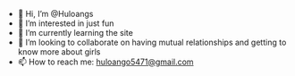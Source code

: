 - 👋 Hi, I’m @Huloangs
- 👀 I’m interested in just fun
- 🌱 I’m currently learning the site 
- 💞️ I’m looking to collaborate on having mutual relationships and getting to know more about girls
- 📫 How to reach me: huloango5471@gmail.com

<!---
Huloangs/Huloangs is a ✨ special ✨ repository because its `README.md` (this file) appears on your GitHub profile.
You can click the Preview link to take a look at your changes.
--->
